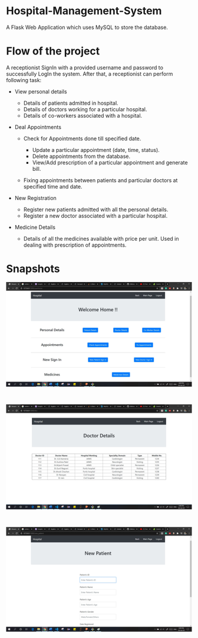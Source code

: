 # Hospital-Management-System
A Flask Web Application which uses MySQL to store the database.


# Flow of the project
A receptionist SignIn with a provided username and password to successfully LogIn the system. After that, a receptionist can perform following task:

* View personal details
    * Details of patients admitted in hospital.
    * Details of doctors working for a particular hospital.
    * Details of co-workers associated with a hospital.

* Deal Appointments
    * Check for Appointments done till specified date.
        * Update a particular appointment (date, time, status).
        * Delete appointments from the database.
        * View/Add prescription of a particular appointment and generate bill.
        
    * Fixing appointments between patients and particular doctors at specified time and date.

* New Registration
    * Register new patients admitted with all the personal details.
    * Register a new doctor associated with a particular hospital.

* Medicine Details
    * Details of all the medicines available with price per unit. Used in dealing with prescription of appointments.




# Snapshots
![alt text](/snaps/1.jpg "1")

<br />





![alt text](/snaps/3.jpg "3")

<br />

![alt text](/snaps/4.jpg "4")
